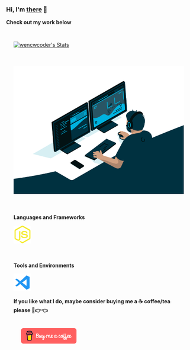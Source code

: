 ### Hi,  I'm [there](https://wencwcoder.github.io/) 👋

<!--
**wencwcoder/wencwcoder** is a ✨ _special_ ✨ repository because its `README.md` (this file) appears on your GitHub profile.

Here are some ideas to get you started:

- 🔭 I’m currently working on ...

- 🌱 I’m currently learning ...

- 👯 I’m looking to collaborate on ...

- 🤔 I’m looking for help with ...

- 💬 Ask me about ...

- 📫 How to reach me: ...

- 😄 Pronouns: ...

- ⚡ Fun fact: ...
  -->


  

**Check out my work below**

<div style="padding: 20px">
    <a href="https://github.com/wencwcoder">
        <!--
        <img src="https://github-readme-stats.vercel.app/api?username=wencwcoder&title_color=fff&text_color=fff&show_icons=true&&bg_color=45,e66346,904e95" alt="wencwcoder's Stats">
		-->
        <img width="460" style="margin: 10px 0" src="https://github-readme-stats.vercel.app/api?username=wencwcoder&show_icons=true&theme=vue-dark" alt="wencwcoder's Stats">
        <!--
        <img width="460" style="margin: 10px 0" src="https://github-readme-stats.vercel.app/api/pin/?username=wencwcoder&repo=wencwcoder.github.io&show_owner=true" alt="wencwcoder's Repo">
        <img width="460" style="margin: 10px 0" src="https://github-readme-stats.vercel.app/api/top-langs/?username=wencwcoder&layout=compact" alt="wencwcoder's langs">
        -->
    </a>
</div>
<div style="padding: 20px">
	<img alt="GIF" src="https://raw.githubusercontent.com/wencwcoder/wencwcoder/main/icon/code.gif" width="460"/>
    <br /> <br />
    <div style="padding: 20px 0">
    	<p><b>Languages and Frameworks<b/><p/>
        <p>
            <img src="https://raw.githubusercontent.com/wencwcoder/wencwcoder/main/icon/javascript.png" alt="javascript">
        <p/>
    <div/>
    <div style="padding: 20px 0">
    	<p><b>Tools and Environments<b/><p/>
        <p>
            <img src="https://raw.githubusercontent.com/wencwcoder/wencwcoder/main/icon/vscode.png" alt="vscode">
        <p/>
    <div/>
</div>


If you like what I do, maybe consider buying me a ☕ coffee/tea please 🥺👉👈
<div style="padding: 20px">
	<a href="https://github.com/wencwcoder">
		<img src="https://raw.githubusercontent.com/wencwcoder/wencwcoder/main/icon/buymeacoffee.png" alt="Buy Me A Coffee"width="150" >
	<a/>
<div/>

